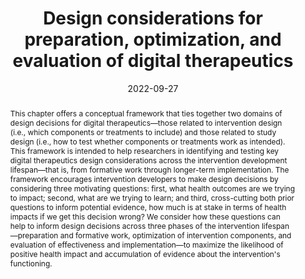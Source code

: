 ---
title: Design considerations for preparation, optimization, and evaluation
  of digital therapeutics

# Authors
# A YAML list of author names
# If you created a profile for a user (e.g. the default `admin` user at `content/authors/admin/`), 
# write the username (folder name) here, and it will be replaced with their full name and linked to their profile.
authors:
- Shawna N. Smith
- admin
- Predrag Klasnja

# Author notes (such as 'Equal Contribution')
# A YAML list of notes for each author in the above `authors` list
author_notes: []

slug: "smith-digital-therapeutics-2023"

date: '2022-09-27'

# Date to publish webpage (NOT necessarily Bibtex publication's date).
publishDate: '2023-12-01T19:41:12.769210Z'

# Publication type.
# A single CSL publication type but formatted as a YAML list (for Hugo requirements).
publication_types:
- chapter

# Publication name and optional abbreviated publication name.
publication: '*Digital Therapeutics for Mental Health and Addiction*'
publication_short: ''

doi: https://doi.org/10.1016/B978-0-323-90045-4.00015-0

abstract: "This chapter offers a conceptual framework that ties together two domains
  of design decisions for digital therapeutics—those related to intervention design
  (i.e., which components or treatments to include) and those related to study design
  (i.e., how to test whether components or treatments work as intended). This framework
  is intended to help researchers in identifying and testing key digital therapeutics
  design considerations across the intervention development lifespan—that is, from
  formative work through longer-term implementation. The framework encourages intervention
  developers to make design decisions by considering three motivating questions: first,
  what health outcomes are we trying to impact; second, what are we trying to learn;
  and third, cross-cutting both prior questions to inform potential evidence, how
  much is at stake in terms of health impacts if we get this decision wrong? We consider
  how these questions can help to inform design decisions across three phases of the
  intervention lifespan—preparation and formative work, optimization of intervention
  components, and evaluation of effectiveness and implementation—to maximize the likelihood
  of positive health impact and accumulation of evidence about the intervention's
  functioning."

# Summary. An optional shortened abstract.
summary: ''

tags:
- mHealth
- MRTs
- Study Design

# Display this page in a list of Featured pages?
featured: false

# Links
url_pdf: ''
url_code: ''
url_dataset: ''
url_poster: ''
url_project: ''
url_slides: ''
url_source: ''
url_video: ''

# Custom links (uncomment lines below)
# links:
# - name: Custom Link
#   url: http://example.org

# Publication image
# Add an image named `featured.jpg/png` to your page's folder then add a caption below.
image:
  caption: ''
  focal_point: ''
  preview_only: false

# Associated Projects (optional).
#   Associate this publication with one or more of your projects.
#   Simply enter your project's folder or file name without extension.
#   E.g. `projects: ['internal-project']` links to `content/project/internal-project/index.md`.
#   Otherwise, set `projects: []`.
projects: []

---